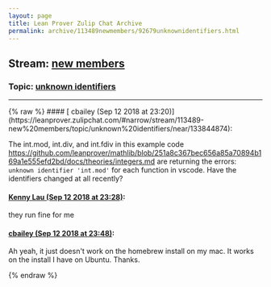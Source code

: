 ```yaml
---
layout: page
title: Lean Prover Zulip Chat Archive 
permalink: archive/113489newmembers/92679unknownidentifiers.html
---
```


## Stream: [new members](https://leanprover-community.github.io/archive/113489newmembers/index.html)
### Topic: [unknown identifiers](https://leanprover-community.github.io/archive/113489newmembers/92679unknownidentifiers.html)

---

<base href="https://leanprover.zulipchat.com">
{% raw %}
#### [ cbailey (Sep 12 2018 at 23:20)](https://leanprover.zulipchat.com/#narrow/stream/113489-new%20members/topic/unknown%20identifiers/near/133844874):
<p>The int.mod, int.div, and int.fdiv in this example code <a href="https://github.com/leanprover/mathlib/blob/251a8c367bec656a85a70894b169a1e555efd2bd/docs/theories/integers.md" target="_blank" title="https://github.com/leanprover/mathlib/blob/251a8c367bec656a85a70894b169a1e555efd2bd/docs/theories/integers.md">https://github.com/leanprover/mathlib/blob/251a8c367bec656a85a70894b169a1e555efd2bd/docs/theories/integers.md</a>  are returning the errors: <code>unknown identifier 'int.mod'</code> for each function in vscode. Have the identifiers changed at all recently?</p>

#### [ Kenny Lau (Sep 12 2018 at 23:28)](https://leanprover.zulipchat.com/#narrow/stream/113489-new%20members/topic/unknown%20identifiers/near/133845385):
<p>they run fine for me</p>

#### [ cbailey (Sep 12 2018 at 23:48)](https://leanprover.zulipchat.com/#narrow/stream/113489-new%20members/topic/unknown%20identifiers/near/133846533):
<p>Ah yeah, it just doesn't work on the homebrew install on my mac. It works on the install I have on Ubuntu. Thanks.</p>


{% endraw %}
